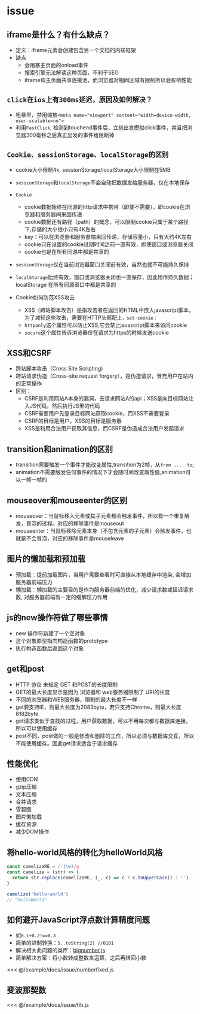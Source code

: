 # issue

## iframe是什么？有什么缺点？

- 定义：iframe元素会创建包含另一个文档的内联框架
- 缺点
  - 会阻塞主页面的onload事件
  - 搜索引擎无法解读这种页面，不利于SEO
  - iframe和主页面共享连接池，而浏览器对相同区域有限制所以会影响性能

## `click在ios上有300ms延迟，原因及如何解决？`

- 粗暴型，禁用缩放`<meta name="viewport" content="width=device-width, user-scalable=no">`
- 利用`FastClick`, 检测到touchend事件后，立刻出发模拟click事件，并且把浏览器300毫秒之后真正出发的事件给阻断掉

## `Cookie、sessionStorage、localStorage的区别`

- cookie大小限制4k, sessionStorage/localStorage大小限制在5MB
- `sessionStorage`和`localStorage`不会自动把数据发给服务器，仅在本地保存
- `Cookie`
  - cookie数据始终在同源的http请求中携带（即使不需要），即cookie在浏览器和服务器间来回传递
  - cookie数据还有路径（path）的概念，可以限制cookie只属于某个路径下,存储的大小很小只有4K左右
  - key：可以在浏览器和服务器端来回传递，存储容量小，只有大约4K左右
  - cookie只在设置的cookie过期时间之前一直有效，即使窗口或浏览器关闭
  - cookie也是在所有同源中都是共享的

- `sessionStorage`仅在当前浏览器窗口关闭前有效，自然也就不可能持久保持
- `localStorage`始终有效，窗口或浏览器关闭也一直保存，因此用作持久数据；localStorage 在所有同源窗口中都是共享的
- Cookie如何防范XSS攻击
  - XSS（跨站脚本攻击）是指攻击者在返回的HTML中嵌入javascript脚本，为了减轻这些攻击，需要在HTTP头部配上`，set-cookie：`
  - `httponly`这个属性可以防止XSS,它会禁止javascript脚本来访问cookie
  - `secure`这个属性告诉浏览器仅在请求为https的时候发送cookie

## XSS和CSRF

- 跨站脚本攻击（Cross Site Scripting)
- 跨站请求伪造（Cross-site request forgery），是伪造请求，冒充用户在站内的正常操作
- 区别：
  - CSRF是利用网站A本身的漏洞，去请求网站A的api；XSS是向目标网站注入JS代码，然后执行JS里的代码
  - CSRF需要用户先登录目标网站获取cookie，而XSS不需要登录
  - CSRF的目标是用户，XSS的目标是服务器
  - XSS是利用合法用户获取其信息，而CSRF是伪造成合法用户发起请求


## transition和animation的区别

- transition需要触发一个事件才能改变属性,transition为2帧，从`from .... to`;
- animation不需要触发任何事件的情况下才会随时间改变属性值,animation可以一帧一帧的

## mouseover和mouseenter的区别

- mouseover：当鼠标移入元素或其子元素都会触发事件，所以有一个重复触发，冒泡的过程。对应的移除事件是mouseout
- mouseenter：当鼠标移除元素本身（不包含元素的子元素）会触发事件，也就是不会冒泡，对应的移除事件是mouseleave

## 图片的懒加载和预加载

- 预加载：提前加载图片，当用户需要查看时可直接从本地缓存中渲染, 会增加服务器前端压力
- 懒加载：懒加载的主要目的是作为服务器前端的优化，减少请求数或延迟请求数, 对服务器前端有一定的缓解压力作用

## js的new操作符做了哪些事情

- new 操作符新建了一个空对象
- 这个对象原型指向构造函数的prototype
- 执行构造函数后返回这个对象

## get和post

- HTTP 协议 未规定 GET 和POST的长度限制
- GET的最大长度显示是因为 浏览器和 web服务器限制了 URI的长度
- 不同的浏览器和WEB服务器，限制的最大长度不一样
- get要支持IE，则最大长度为2083byte，若只支持Chrome，则最大长度 8182byte
- get请求类似于查找的过程，用户获取数据，可以不用每次都与数据库连接，所以可以使用缓存
- post不同，post做的一般是修改和删除的工作，所以必须与数据库交互，所以不能使用缓存。因此get请求适合于请求缓存

## 性能优化

- 使用CDN
- gzip压缩
- 文本压缩
- 合并请求
- 雪碧图
- 图片懒加载
- 缓存资源
- 减少DOM操作

## 将hello-world风格的转化为helloWorld风格

<CodeBlock>

```js
const camelizeRE = /-(\w)/g
const camelize = (str) => {
  return str.replace(camelizeRE, (_, c) => c ? c.toUpperCase() : '')
}

camelize('hello-world')
// "helloWorld"
```

</CodeBlock>

## 如何避开JavaScript浮点数计算精度问题

- 如`0.1+0.2!==0.3`
- 简单的进制转换：`5..toString(2) //0101`
- 解决相关此问题的类库：[bignumber.js](https://github.com/MikeMcl/bignumber.js)
- 简单解决方案：将小数转成整数来运算，之后再转回小数

<CodeBlock>

<<< @/example/docs/issue/numberfixed.js

</CodeBlock>

## 斐波那契数

<<< @/example/docs/issue/fib.js
